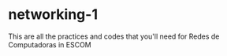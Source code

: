 # networking-1
This are all the practices and codes that you'll need for Redes de Computadoras in ESCOM
